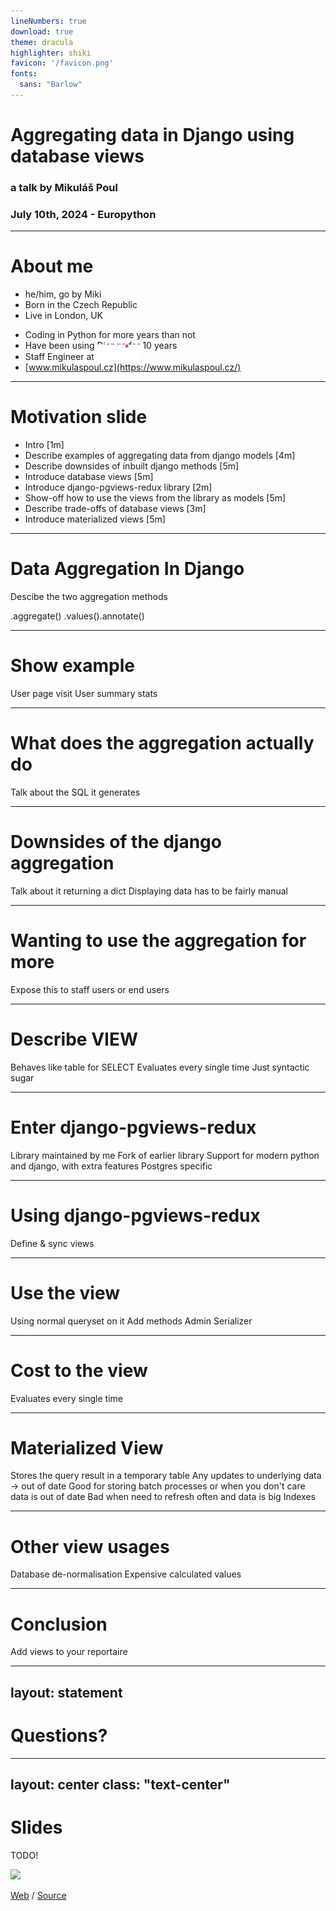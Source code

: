 ```yaml
---
lineNumbers: true
download: true
theme: dracula
highlighter: shiki
favicon: '/favicon.png'
fonts:
  sans: "Barlow"
---
```


# **Aggregating data in Django using database views**

### a talk by Mikuláš Poul
### July 10th, 2024 - Europython

---

# About me

- he/him, go by Miki
- Born in the Czech Republic
- Live in London, UK

<v-clicks>

- Coding in Python for more years than not
- Have been using Django for 10 years
- Staff Engineer at [<img src="/xelix.svg" style="display: inline; height: 25px; margin-top: -10px" />](https://xelix.com/)
- [www.mikulaspoul.cz](https://www.mikulaspoul.cz/)

</v-clicks>

<!--
Mention all links & relevant details are on mikulaspoul, plus a blog and link to this talk
-->

---

# Motivation slide

- Intro [1m]
- Describe examples of aggregating data from django models [4m]
- Describe downsides of inbuilt django methods [5m]
- Introduce database views [5m]
- Introduce django-pgviews-redux library [2m]
- Show-off how to use the views from the library as models [5m]
- Describe trade-offs of database views [3m]
- Introduce materialized views [5m]

---

# Data Aggregation In Django

Descibe the two aggregation methods

.aggregate()
.values().annotate()

---

# Show example

User page visit
User summary stats

---

# What does the aggregation actually do

Talk about the SQL it generates

---

# Downsides of the django aggregation

Talk about it returning a dict
Displaying data has to be fairly manual

---

# Wanting to use the aggregation for more

Expose this to staff users or end users

---

# Describe VIEW

Behaves like table for SELECT
Evaluates every single time
Just syntactic sugar

---

# Enter django-pgviews-redux

Library maintained by me
Fork of earlier library
Support for modern python and django, with extra features
Postgres specific


---

# Using django-pgviews-redux

Define & sync views

--- 

# Use the view

Using normal queryset on it
Add methods
Admin
Serializer

---

# Cost to the view

Evaluates every single time

--- 

# Materialized View

Stores the query result in a temporary table
Any updates to underlying data -> out of date
Good for storing batch processes or when you don't care data is out of date
Bad when need to refresh often and data is big
Indexes

---

# Other view usages

Database de-normalisation
Expensive calculated values

---

# Conclusion

Add views to your reportaire 

---
layout: statement
---

# Questions?

---
layout: center
class: "text-center"
---

# Slides

TODO!

<img src="/qr_link.png" style="height: 300px" />

[Web](https://www.mikulaspoul.cz/talks/django-aggregation-talk/) / [Source](https://github.com/mikicz/django-aggregation-talk/)
